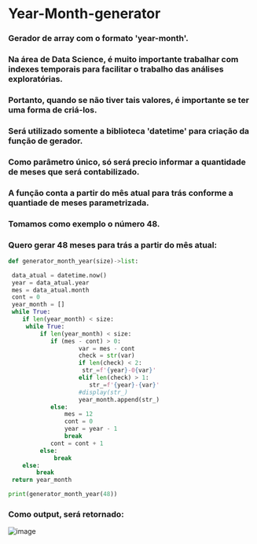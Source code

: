 # Year-Month-generator
### Gerador de array com o formato 'year-month'.
### Na área de Data Science, é muito importante trabalhar com indexes temporais para facilitar o trabalho das análises exploratórias.
### Portanto, quando se não tiver tais valores, é importante se ter uma forma de criá-los.
### Será utilizado somente a biblioteca 'datetime' para criação da função de gerador.
### Como parâmetro único, só será precio informar a quantidade de meses que será contabilizado.
### A função conta a partir do mês atual para trás conforme a quantiade de meses parametrizada.
### Tomamos como exemplo o número **48**.
### Quero gerar 48 meses para trás a partir do mês atual:
~~~python
def generator_month_year(size)->list:

 data_atual = datetime.now()
 year = data_atual.year
 mes = data_atual.month
 cont = 0
 year_month = []
 while True:
    if len(year_month) < size:
     while True:
         if len(year_month) < size:
            if (mes - cont) > 0:
                    var = mes - cont
                    check = str(var)
                    if len(check) < 2:
                     str_=f'{year}-0{var}'
                    elif len(check) > 1:
                       str_=f'{year}-{var}'
                    #display(str_)
                    year_month.append(str_)
            else:
                mes = 12
                cont = 0
                year = year - 1
                break
            cont = cont + 1
         else: 
             break
    else:
        break
 return year_month

print(generator_month_year(48))
~~~
### Como output, será retornado:
![image](https://github.com/Caloka/Year-Month-generator/assets/75040393/dd4d49e5-2436-46e3-ae34-35f5a8924e58)
